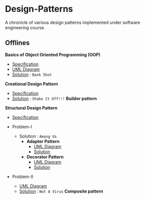 # Design-Patterns
A chronicle of various design patterns implemented under software engineering course.

## Offlines
 **Basics of Object Oriented Programming (OOP)** 
 - [Specification](/Offlines/Offline_1/Offline1_OOP.pdf)
 - [UML Diagram](/Offlines/Offline_1/Banking%20System/2005020.pdf)
 - [Solution](/Offlines/Offline_1/Bank%20Shot/) : `Bank Shot`

 **Creational Design Pattern**
 - [Specification](/Offlines/Offline_2/CSE308Offline2.pdf)
 - [Solution](/Offlines/Offline_2/Shake%20It%20Off!!!/) : `Shake It Off!!!` **Builder pattern**

 **Structural Design Pattern**
 - [Specification](/Offlines/Offline_3/CSE308_Structural_Design_Pattern.pdf)
 - Problem-I
	- Solution : `Among Us`
		- **Adapter Pattern**
			- [UML Diagram](/Offlines/Offline_3/Among%20Us%20Adapter/Among%20Us%20Adapter.pdf)
			- [Solution](/Offlines/Offline_3/Among%20Us%20Adapter/)
		- **Decorator Pattern**
			- [UML Diagram](/Offlines/Offline_3/Among%20Us%20Decorator/Among%20Us%20Decorator.pdf)
			- [Solution](/Offlines/Offline_3/Among%20Us%20Decorator/)
			
 - Problem-II
	- [UML Diagram](/Offlines/Offline_3/Not%20A%20Virus/Not%20A%20Virus.pdf)
	- [Solution](/Offlines/Offline_3/Not%20A%20Virus/) : `Not A Virus` **Composite pattern**